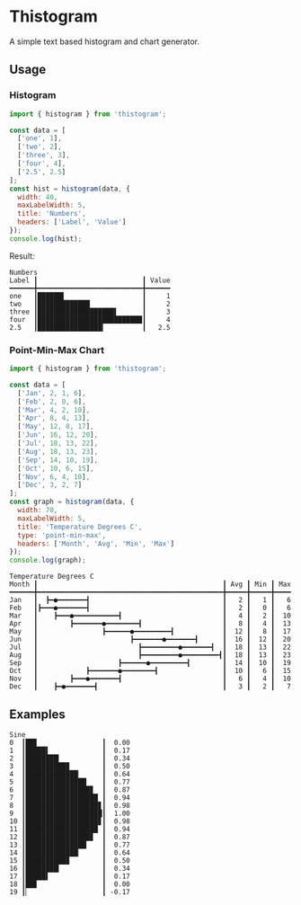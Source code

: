 # Thistogram

A simple text based histogram and chart generator.

## Usage

### Histogram

<!--- @@inject: samples/histogram.js --->

```js
import { histogram } from 'thistogram';

const data = [
  ['one', 1],
  ['two', 2],
  ['three', 3],
  ['four', 4],
  ['2.5', 2.5]
];
const hist = histogram(data, {
  width: 40,
  maxLabelWidth: 5,
  title: 'Numbers',
  headers: ['Label', 'Value']
});
console.log(hist);
```

<!--- @@inject-end: samples/histogram.js --->

Result:

<!--- @@inject: static/histogram.txt --->

```
Numbers
Label ┃                          ┃ Value
━━━━━━╋━━━━━━━━━━━━━━━━━━━━━━━━━━╋━━━━━━
one   ┃██████▌                   ┃     1
two   ┃█████████████             ┃     2
three ┃███████████████████▌      ┃     3
four  ┃██████████████████████████┃     4
2.5   ┃████████████████▎         ┃   2.5
```

<!--- @@inject-end: static/histogram.txt --->

### Point-Min-Max Chart

<!--- @@inject: samples/temperature.js --->

```js
import { histogram } from 'thistogram';

const data = [
  ['Jan', 2, 1, 6],
  ['Feb', 2, 0, 6],
  ['Mar', 4, 2, 10],
  ['Apr', 8, 4, 13],
  ['May', 12, 8, 17],
  ['Jun', 16, 12, 20],
  ['Jul', 18, 13, 22],
  ['Aug', 18, 13, 23],
  ['Sep', 14, 10, 19],
  ['Oct', 10, 6, 15],
  ['Nov', 6, 4, 10],
  ['Dec', 3, 2, 7]
];
const graph = histogram(data, {
  width: 70,
  maxLabelWidth: 5,
  title: 'Temperature Degrees C',
  type: 'point-min-max',
  headers: ['Month', 'Avg', 'Min', 'Max']
});
console.log(graph);
```

<!--- @@inject-end: samples/temperature.js --->

<!--- @@inject: static/temperature.txt --->

```
Temperature Degrees C
Month ┃                                              ┃ Avg ┃ Min ┃ Max
━━━━━━╋━━━━━━━━━━━━━━━━━━━━━━━━━━━━━━━━━━━━━━━━━━━━━━╋━━━━━╋━━━━━╋━━━━
Jan   ┃  ┣━●━━━━━━━┫                                 ┃   2 ┃   1 ┃   6
Feb   ┃┣━━━●━━━━━━━┫                                 ┃   2 ┃   0 ┃   6
Mar   ┃    ┣━━━●━━━━━━━━━━━┫                         ┃   4 ┃   2 ┃  10
Apr   ┃        ┣━━━━━━━●━━━━━━━━┫                    ┃   8 ┃   4 ┃  13
May   ┃                ┣━━━━━━●━━━━━━━━━┫            ┃  12 ┃   8 ┃  17
Jun   ┃                       ┣━━━━━━━●━━━━━━━┫      ┃  16 ┃  12 ┃  20
Jul   ┃                         ┣━━━━━━━━━●━━━━━━━┫  ┃  18 ┃  13 ┃  22
Aug   ┃                         ┣━━━━━━━━━●━━━━━━━━━┫┃  18 ┃  13 ┃  23
Sep   ┃                    ┣━━━━━━●━━━━━━━━━┫        ┃  14 ┃  10 ┃  19
Oct   ┃            ┣━━━━━━━●━━━━━━━━┫                ┃  10 ┃   6 ┃  15
Nov   ┃        ┣━━━●━━━━━━━┫                         ┃   6 ┃   4 ┃  10
Dec   ┃    ┣━●━━━━━━━┫                               ┃   3 ┃   2 ┃   7
```

<!--- @@inject-end: static/temperature.txt --->

## Examples

```
Sine
0  ┃██▊                ┃  0.00
1  ┃█████▌             ┃  0.17
2  ┃████████▎          ┃  0.34
3  ┃██████████▉        ┃  0.50
4  ┃█████████████▏     ┃  0.64
5  ┃███████████████▏   ┃  0.77
6  ┃████████████████▊  ┃  0.87
7  ┃██████████████████ ┃  0.94
8  ┃██████████████████▊┃  0.98
9  ┃███████████████████┃  1.00
10 ┃██████████████████▊┃  0.98
11 ┃██████████████████ ┃  0.94
12 ┃████████████████▊  ┃  0.87
13 ┃███████████████▏   ┃  0.77
14 ┃█████████████▏     ┃  0.64
15 ┃██████████▉        ┃  0.50
16 ┃████████▎          ┃  0.34
17 ┃█████▌             ┃  0.17
18 ┃██▊                ┃  0.00
19 ┃▏                  ┃ -0.17
```
